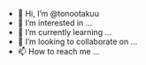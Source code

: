 - 👋 Hi, I’m @tonootakuu
- 👀 I’m interested in ...
- 🌱 I’m currently learning ...
- 💞️ I’m looking to collaborate on ...
- 📫 How to reach me ...

<!---
tonootakuu/tonootakuu is a ✨ special ✨ repository because its `README.md` (this file) appears on your GitHub profile.
You can click the Preview link to take a look at your changes.
--->
